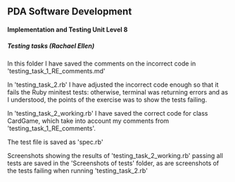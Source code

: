 ## PDA Software Development
#### Implementation and Testing Unit Level 8

##### Testing tasks (Rachael Ellen)

In this folder I have saved the comments on the incorrect code in 'testing_task_1_RE_comments.md'

In 'testing_task_2.rb' I have adjusted the incorrect code enough so that it fails the Ruby minitest tests: otherwise, terminal was returning errors and as I understood, the points of the exercise was to show the tests failing.

In 'testing_task_2_working.rb' I have saved the correct code for class CardGame, which take into account my comments from 'testing_task_1_RE_comments'.

The test file is saved as 'spec.rb'

Screenshots showing the results of 'testing_task_2_working.rb' passing all tests are saved in the 'Screenshots of tests' folder, as are screenshots of the tests failing when running 'testing_task_2.rb'
